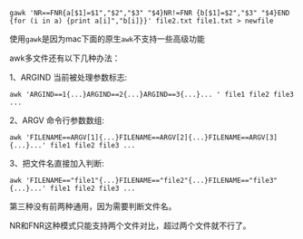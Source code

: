 ```
gawk 'NR==FNR{a[$1]=$1","$2","$3" "$4}NR!=FNR {b[$1]=$2","$3" "$4}END {for (i in a) {print a[i]","b[i]}}' file2.txt file1.txt > newfile
```

使用`gawk`是因为mac下面的原生`awk`不支持一些高级功能

awk多文件还有以下几种办法：

1、ARGIND 当前被处理参数标志: 
```
awk 'ARGIND==1{...}ARGIND==2{...}ARGIND==3{...}... ' file1 file2 file3 ...
```
2、ARGV 命令行参数数组: 
```
awk 'FILENAME==ARGV[1]{...}FILENAME==ARGV[2]{...}FILENAME==ARGV[3]{...}...' file1 file2 file3 ...
```
3、把文件名直接加入判断: 
```
awk 'FILENAME=="file1"{...}FILENAME=="file2"{...}FILENAME=="file3"{...}...' file1 file2 file3 ... 
```
第三种没有前两种通用，因为需要判断文件名。

NR和FNR这种模式只能支持两个文件对比，超过两个文件就不行了。
